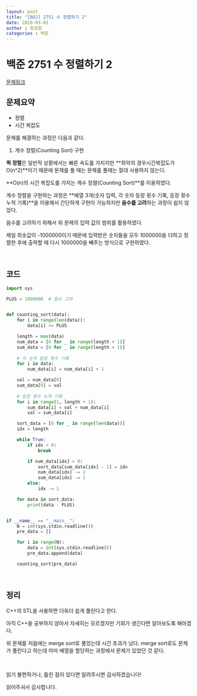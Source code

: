 ```yaml
---
layout: post
title: "[BOJ] 2751 수 정렬하기 2"
date: 2020-03-01
author : 장성원
categories : 백준
---
```


# 백준 2751 수 정렬하기 2

[문제링크](https://www.acmicpc.net/problem/2751)

## 문제요약

- 정렬 
- 시간 복잡도



문제를 해결하는 과정은 다음과 같다.

1. 계수 정렬(Counting Sort) 구현

   

**퀵 정렬**은 일반적 상황에서는 빠른 속도를 가지지만 **최악의 경우시간복잡도가 O(n^2)**이기 때문에 문제를 풀 때는 문제를 풀때는 절대 사용하지 않는다.

**O(n)의 시간 복잡도를 가지는 계수 정렬(Counting Sort)**를 이용하였다.

계수 정렬을 구현하는 과정은 **배열 3개(숫자 입력, 각 숫자 등장 횟수 기록, 등장 횟수 누적 기록)**을 이용해서 간단하게 구현이 가능하지만 **음수를 고려**하는 과정이 쉽지 않았다.

음수를 고려하기 위해서 위 문제의 입력 값의 범위를 활용하였다.

제일 최솟값이 -1000000이기 때문에 입력받은 숫자들을 모두 1000000을 더하고 정렬한 후에 출력할 때 다시 1000000을 빼주는 방식으로 구현하였다.

<br>

## 코드

```python
import sys

PLUS = 1000000	# 음수 고려


def counting_sort(data):
    for i in range(len(data)):
        data[i] += PLUS

    length = max(data)
    num_data = [0 for _ in range(length + 1)]
    sum_data = [0 for _ in range(length + 1)]
	
    # 각 숫자 등장 횟수 기록
    for i in data:
        num_data[i] = num_data[i] + 1

    val = num_data[0]
    sum_data[0] = val
	
    # 등장 횟수 누적 기록
    for i in range(1, length + 1):
        sum_data[i] = val + num_data[i]
        val = sum_data[i]

    sort_data = [0 for _ in range(len(data))]
    idx = length

    while True:
        if idx < 0:
            break

        if num_data[idx] > 0:
            sort_data[sum_data[idx] - 1] = idx
            num_data[idx] -= 1
            sum_data[idx] -= 1
        else:
            idx -= 1

    for data in sort_data:
        print(data - PLUS)


if __name__ == "__main__":
    N = int(sys.stdin.readline())
    pre_data = []

    for i in range(N):
        data = int(sys.stdin.readline())
        pre_data.append(data)

    counting_sort(pre_data)

```

<br>

## 정리

C++의 STL을 사용하면 더욱더 쉽게 풀린다고 한다.

아직 C++을 공부하지 않아서 자세히는 모르겠지만 기회가 생긴다면 알아보도록 해야겠다.

위 문제를 처음에는 merge sort로 풀었는데 시간 초과가 났다. merge sort로도 문제가 풀린다고 하는데 아마 배열을 할당하는 과정에서 문제가 있었던 것 같다.

<br>

읽기 불편하거나, 틀린 점이 있다면 알려주시면 감사하겠습니다!

읽어주셔서 감사합니다.















